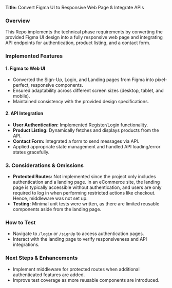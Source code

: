 

**Title:** Convert Figma UI to Responsive Web Page & Integrate APIs  

### **Overview**  
This Repo implements the technical phase requirements by converting the provided Figma UI design into a fully responsive web page and integrating API endpoints for authentication, product listing, and a contact form.  

### **Implemented Features**  

#### **1. Figma to Web UI**  
- Converted the Sign-Up, Login, and Landing pages from Figma into pixel-perfect, responsive components.  
- Ensured adaptability across different screen sizes (desktop, tablet, and mobile).  
- Maintained consistency with the provided design specifications.  

#### **2. API Integration**  
- **User Authentication:** Implemented Register/Login functionality.  
- **Product Listing:** Dynamically fetches and displays products from the API.  
- **Contact Form:** Integrated a form to send messages via API.  
- Applied appropriate state management and handled API loading/error states gracefully.  

### **3. Considerations & Omissions**  
- **Protected Routes:** Not implemented since the project only includes authentication and a landing page. In an eCommerce site, the landing page is typically accessible without authentication, and users are only required to log in when performing restricted actions like checkout. Hence, middleware was not set up.  
- **Testing:** Minimal unit tests were written, as there are limited reusable components aside from the landing page.  

### **How to Test**  
- Navigate to `/login` or `/signUp` to access authentication pages.  
- Interact with the landing page to verify responsiveness and API integrations.  

### **Next Steps & Enhancements**  
- Implement middleware for protected routes when additional authenticated features are added.  
- Improve test coverage as more reusable components are introduced.  

